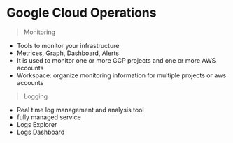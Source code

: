 # Google Cloud Operations

> Monitoring
- Tools to monitor your infrastructure
- Metrices, Graph, Dashboard, Alerts
- It is used to monitor one or more GCP projects and one or more AWS accounts
- Workspace:  organize monitoring information for multiple projects or aws accounts

> Logging
- Real time log management and analysis tool
- fully managed service
- Logs Explorer
- Logs Dashboard
